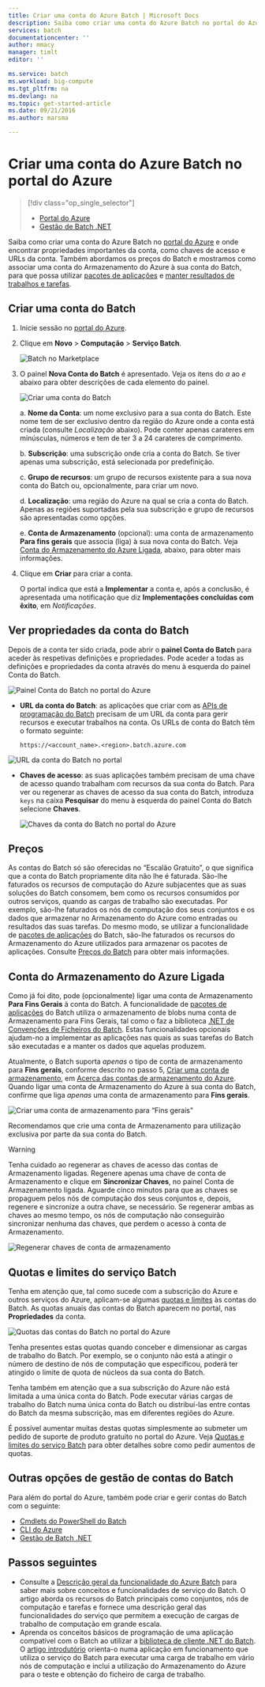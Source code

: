 ```yaml
---
title: Criar uma conta do Azure Batch | Microsoft Docs
description: Saiba como criar uma conta do Azure Batch no portal do Azure a executar cargas de trabalho paralelas em grande escala na nuvem
services: batch
documentationcenter: ''
author: mmacy
manager: timlt
editor: ''

ms.service: batch
ms.workload: big-compute
ms.tgt_pltfrm: na
ms.devlang: na
ms.topic: get-started-article
ms.date: 09/21/2016
ms.author: marsma

---
```

# Criar uma conta do Azure Batch no portal do Azure
> [!div class="op_single_selector"]
> * [Portal do Azure](batch-account-create-portal.md)
> * [Gestão de Batch .NET](batch-management-dotnet.md)
> 
> 

Saiba como criar uma conta do Azure Batch no [portal do Azure][azure_portal] e onde encontrar propriedades importantes da conta, como chaves de acesso e URLs da conta. Também abordamos os preços do Batch e mostramos como associar uma conta do Armazenamento do Azure à sua conta do Batch, para que possa utilizar [pacotes de aplicações](batch-application-packages.md) e [manter resultados de trabalhos e tarefas](batch-task-output.md).

## Criar uma conta do Batch
1. Inicie sessão no [portal do Azure][azure_portal].
2. Clique em **Novo** > **Computação** > **Serviço Batch**.
   
    ![Batch no Marketplace][marketplace_portal]
3. O painel **Nova Conta do Batch** é apresentado. Veja os itens do *a* ao *e* abaixo para obter descrições de cada elemento do painel.
   
    ![Criar uma conta do Batch][account_portal]
   
    a. **Nome da Conta**: um nome exclusivo para a sua conta do Batch. Este nome tem de ser exclusivo dentro da região do Azure onde a conta está criada (consulte *Localização* abaixo). Pode conter apenas carateres em minúsculas, números e tem de ter 3 a 24 carateres de comprimento.
   
    b. **Subscrição**: uma subscrição onde cria a conta do Batch. Se tiver apenas uma subscrição, está selecionada por predefinição.
   
    c. **Grupo de recursos**: um grupo de recursos existente para a sua nova conta do Batch ou, opcionalmente, para criar um novo.
   
    d. **Localização**: uma região do Azure na qual se cria a conta do Batch. Apenas as regiões suportadas pela sua subscrição e grupo de recursos são apresentadas como opções.
   
    e. **Conta de Armazenamento** (opcional): uma conta de armazenamento **Para fins gerais** que associa (liga) à sua nova conta do Batch. Veja [Conta do Armazenamento do Azure Ligada](#linked-azure-storage-account), abaixo, para obter mais informações.
4. Clique em **Criar** para criar a conta.
   
   O portal indica que está a **Implementar** a conta e, após a conclusão, é apresentada uma notificação que diz **Implementações concluídas com êxito**, em *Notificações*.

## Ver propriedades da conta do Batch
Depois de a conta ter sido criada, pode abrir o **painel Conta do Batch** para aceder às respetivas definições e propriedades. Pode aceder a todas as definições e propriedades da conta através do menu à esquerda do painel Conta do Batch.

![Painel Conta do Batch no portal do Azure][account_blade]

* **URL da conta do Batch**: as aplicações que criar com as [APIs de programação do Batch](batch-technical-overview.md#batch-development-apis) precisam de um URL da conta para gerir recursos e executar trabalhos na conta. Os URLs de conta do Batch têm o formato seguinte:
  
    `https://<account_name>.<region>.batch.azure.com`

![URL da conta do Batch no portal][account_url]

* **Chaves de acesso**: as suas aplicações também precisam de uma chave de acesso quando trabalham com recursos da sua conta do Batch. Para ver ou regenerar as chaves de acesso da sua conta do Batch, introduza `keys` na caixa **Pesquisar** do menu à esquerda do painel Conta do Batch selecione **Chaves**.
  
    ![Chaves da conta do Batch no portal do Azure][account_keys]

## Preços
As contas do Batch só são oferecidas no “Escalão Gratuito”, o que significa que a conta do Batch propriamente dita não lhe é faturada. São-lhe faturados os recursos de computação do Azure subjacentes que as suas soluções do Batch consomem, bem como os recursos consumidos por outros serviços, quando as cargas de trabalho são executadas. Por exemplo, são-lhe faturados os nós de computação dos seus conjuntos e os dados que armazenar no Armazenamento do Azure como entradas ou resultados das suas tarefas. Do mesmo modo, se utilizar a funcionalidade de [pacotes de aplicações](batch-application-packages.md) do Batch, são-lhe faturados os recursos do Armazenamento do Azure utilizados para armazenar os pacotes de aplicações. Consulte [Preços do Batch][batch_pricing] para obter mais informações.

## Conta do Armazenamento do Azure Ligada
Como já foi dito, pode (opcionalmente) ligar uma conta de Armazenamento **Para Fins Gerais** à conta do Batch. A funcionalidade de [pacotes de aplicações](batch-application-packages.md) do Batch utiliza o armazenamento de blobs numa conta de Armazenamento para Fins Gerais, tal como o faz a biblioteca [.NET de Convenções de Ficheiros do Batch](batch-task-output.md). Estas funcionalidades opcionais ajudam-no a implementar as aplicações nas quais as suas tarefas do Batch são executadas e a manter os dados que aquelas produzem.

Atualmente, o Batch suporta *apenas* o tipo de conta de armazenamento para **Fins gerais**, conforme descrito no passo 5, [Criar uma conta de armazenamento](../storage/storage-create-storage-account.md#create-a-storage-account), em [Acerca das contas de armazenamento do Azure](../storage/storage-create-storage-account.md). Quando ligar uma conta de Armazenamento do Azure à sua conta do Batch, confirme que liga *apenas* uma conta de armazenamento para **Fins gerais**.

![Criar uma conta de armazenamento para “Fins gerais"][storage_account]

Recomendamos que crie uma conta de Armazenamento para utilização exclusiva por parte da sua conta do Batch.

> [!WARNING]
> Tenha cuidado ao regenerar as chaves de acesso das contas de Armazenamento ligadas. Regenere apenas uma chave de conta de Armazenamento e clique em **Sincronizar Chaves**, no painel Conta de Armazenamento ligada. Aguarde cinco minutos para que as chaves se propaguem pelos nós de computação dos seus conjuntos e, depois, regenere e sincronize a outra chave, se necessário. Se regenerar ambas as chaves ao mesmo tempo, os nós de computação não conseguirão sincronizar nenhuma das chaves, que perdem o acesso à conta de Armazenamento.
> 
> 

  ![Regenerar chaves de conta de armazenamento][4]

## Quotas e limites do serviço Batch
Tenha em atenção que, tal como sucede com a subscrição do Azure e outros serviços do Azure, aplicam-se algumas [quotas e limites](batch-quota-limit.md) às contas do Batch. As quotas anuais das contas do Batch aparecem no portal, nas **Propriedades** da conta.

![Quotas das contas do Batch no portal do Azure][quotas]

Tenha presentes estas quotas quando conceber e dimensionar as cargas de trabalho do Batch. Por exemplo, se o conjunto não está a atingir o número de destino de nós de computação que especificou, poderá ter atingido o limite de quota de núcleos da sua conta do Batch.

Tenha também em atenção que a sua subscrição do Azure não está limitada a uma única conta do Batch. Pode executar várias cargas de trabalho do Batch numa única conta do Batch ou distribuí-las entre contas do Batch da mesma subscrição, mas em diferentes regiões do Azure.

É possível aumentar muitas destas quotas simplesmente ao submeter um pedido de suporte de produto gratuito no portal do Azure. Veja [Quotas e limites do serviço Batch](batch-quota-limit.md) para obter detalhes sobre como pedir aumentos de quotas.

## Outras opções de gestão de contas do Batch
Para além do portal do Azure, também pode criar e gerir contas do Batch com o seguinte:

* [Cmdlets do PowerShell do Batch](batch-powershell-cmdlets-get-started.md)
* [CLI do Azure](../xplat-cli-install.md)
* [Gestão de Batch .NET](batch-management-dotnet.md)

## Passos seguintes
* Consulte a [Descrição geral da funcionalidade do Azure Batch](batch-api-basics.md) para saber mais sobre conceitos e funcionalidades de serviço do Batch. O artigo aborda os recursos do Batch principais como conjuntos, nós de computação e tarefas e fornece uma descrição geral das funcionalidades do serviço que permitem a execução de cargas de trabalho de computação em grande escala.
* Aprenda os conceitos básicos de programação de uma aplicação compatível com o Batch ao utilizar a [biblioteca de cliente .NET do Batch](batch-dotnet-get-started.md). O [artigo introdutório](batch-dotnet-get-started.md) orienta-o numa aplicação em funcionamento que utiliza o serviço do Batch para executar uma carga de trabalho em vário nós de computação e inclui a utilização do Armazenamento do Azure para o teste e obtenção do ficheiro de carga de trabalho.

[api_net]: https://msdn.microsoft.com/library/azure/mt348682.aspx
[api_rest]: https://msdn.microsoft.com/library/azure/Dn820158.aspx

[azure_portal]: https://portal.azure.com
[batch_pricing]: https://azure.microsoft.com/pricing/details/batch/

[4]: ./media/batch-account-create-portal/batch_acct_04.png "Regenerar chaves de conta de armazenamento"
[marketplace_portal]: ./media/batch-account-create-portal/marketplace_batch.PNG
[account_blade]: ./media/batch-account-create-portal/batch_blade.png
[account_portal]: ./media/batch-account-create-portal/batch_acct_portal.png
[account_keys]: ./media/batch-account-create-portal/account_keys.PNG
[account_url]: ./media/batch-account-create-portal/account_url.png
[storage_account]: ./media/batch-account-create-portal/storage_account.png
[quotas]: ./media/batch-account-create-portal/quotas.png



<!--HONumber=Sep16_HO3-->


